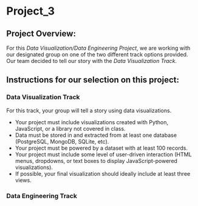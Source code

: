 # Project_3
## Project Overview: 
For this *Data Visualization/Data Engineering Project*, we are working with our designated group on one of the two different track options provided. Our team decided to tell our story with the *Data Visualization Track*.



## Instructions for our selection on this project:

### Data Visualization Track
For this track, your group will tell a story using data visualizations.
* Your project must include visualizations created with Python, JavaScript, or a library not covered in class.
* Data must be stored in and extracted from at least one database (PostgreSQL, MongoDB, SQLite, etc).
* Your project must be powered by a dataset with at least 100 records.
* Your project must include some level of user-driven interaction (HTML menus, dropdowns, or text boxes to display JavaScript-powered visualizations).
* If possible, your final visualization should ideally include at least three views.

### Data Engineering Track



